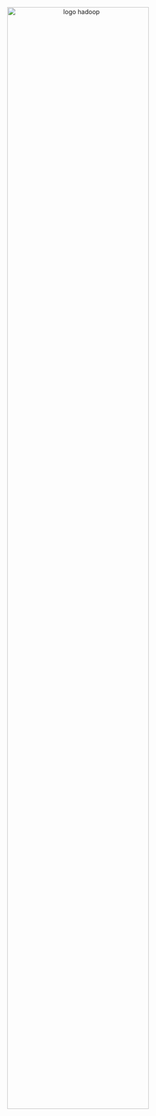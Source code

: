 
<p align="center">
  <img alt="logo hadoop" src="https://upload.wikimedia.org/wikipedia/commons/thumb/0/0e/Hadoop_logo.svg/1280px-Hadoop_logo.svg.png" width="80%">
</p>

